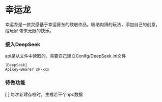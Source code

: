 # 幸运龙
幸运龙是一款灵感基于幸运房东的致敬作品，吸纳肉鸽的玩法，添加自己的创意，给玩家 带来无限的快乐。

### 接入DeepSeek
api是从文件中读取的，需要自己建立Conifg/DeepSeek.ini文件
 ```
[DeepSeek]
ApiKey=Bearer sk-xxx
 ```

### 待做功能
[ ] 每次新建存档时，生成若干个npc数据